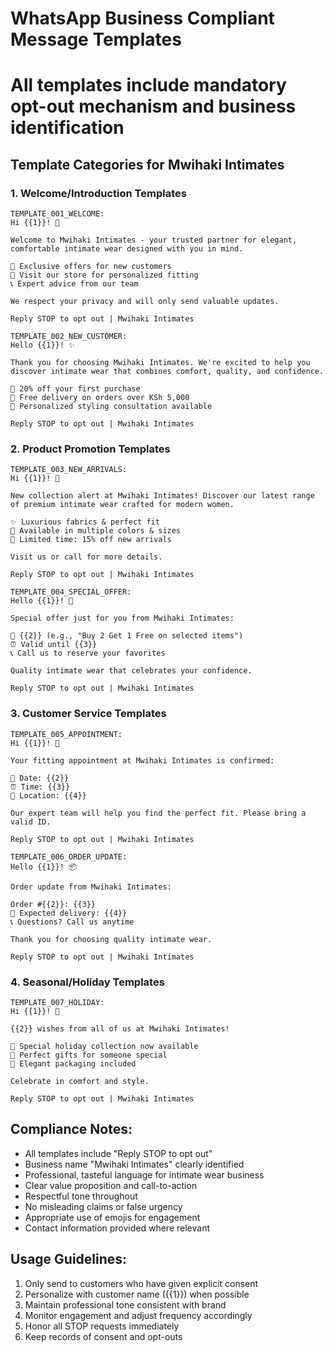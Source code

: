 # WhatsApp Business Compliant Message Templates
# All templates include mandatory opt-out mechanism and business identification

## Template Categories for Mwihaki Intimates

### 1. Welcome/Introduction Templates
```
TEMPLATE_001_WELCOME:
Hi {{1}}! 👋

Welcome to Mwihaki Intimates - your trusted partner for elegant, comfortable intimate wear designed with you in mind.

🌟 Exclusive offers for new customers
📍 Visit our store for personalized fitting
📞 Expert advice from our team

We respect your privacy and will only send valuable updates.

Reply STOP to opt out | Mwihaki Intimates
```

```
TEMPLATE_002_NEW_CUSTOMER:
Hello {{1}}! ✨

Thank you for choosing Mwihaki Intimates. We're excited to help you discover intimate wear that combines comfort, quality, and confidence.

🎁 20% off your first purchase
🚚 Free delivery on orders over KSh 5,000
💝 Personalized styling consultation available

Reply STOP to opt out | Mwihaki Intimates
```

### 2. Product Promotion Templates
```
TEMPLATE_003_NEW_ARRIVALS:
Hi {{1}}! 🌟

New collection alert at Mwihaki Intimates! Discover our latest range of premium intimate wear crafted for modern women.

✨ Luxurious fabrics & perfect fit
🌈 Available in multiple colors & sizes
📅 Limited time: 15% off new arrivals

Visit us or call for more details.

Reply STOP to opt out | Mwihaki Intimates
```

```
TEMPLATE_004_SPECIAL_OFFER:
Hello {{1}}! 💫

Special offer just for you from Mwihaki Intimates:

🎉 {{2}} (e.g., "Buy 2 Get 1 Free on selected items")
⏰ Valid until {{3}}
📞 Call us to reserve your favorites

Quality intimate wear that celebrates your confidence.

Reply STOP to opt out | Mwihaki Intimates
```

### 3. Customer Service Templates
```
TEMPLATE_005_APPOINTMENT:
Hi {{1}}! 📅

Your fitting appointment at Mwihaki Intimates is confirmed:

📅 Date: {{2}}
⏰ Time: {{3}}
📍 Location: {{4}}

Our expert team will help you find the perfect fit. Please bring a valid ID.

Reply STOP to opt out | Mwihaki Intimates
```

```
TEMPLATE_006_ORDER_UPDATE:
Hello {{1}}! 📦

Order update from Mwihaki Intimates:

Order #{{2}}: {{3}}
🚚 Expected delivery: {{4}}
📞 Questions? Call us anytime

Thank you for choosing quality intimate wear.

Reply STOP to opt out | Mwihaki Intimates
```

### 4. Seasonal/Holiday Templates
```
TEMPLATE_007_HOLIDAY:
Hi {{1}}! 🎉

{{2}} wishes from all of us at Mwihaki Intimates!

🎁 Special holiday collection now available
💝 Perfect gifts for someone special
🌟 Elegant packaging included

Celebrate in comfort and style.

Reply STOP to opt out | Mwihaki Intimates
```

## Compliance Notes:
- All templates include "Reply STOP to opt out"
- Business name "Mwihaki Intimates" clearly identified
- Professional, tasteful language for intimate wear business
- Clear value proposition and call-to-action
- Respectful tone throughout
- No misleading claims or false urgency
- Appropriate use of emojis for engagement
- Contact information provided where relevant

## Usage Guidelines:
1. Only send to customers who have given explicit consent
2. Personalize with customer name ({{1}}) when possible
3. Maintain professional tone consistent with brand
4. Monitor engagement and adjust frequency accordingly
5. Honor all STOP requests immediately
6. Keep records of consent and opt-outs
